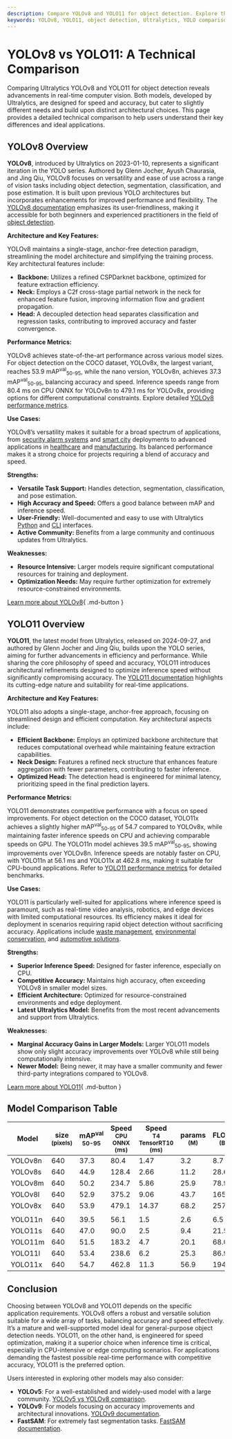 ```yaml
---
description: Compare YOLOv8 and YOLO11 for object detection. Explore their performance, architecture, and best-use cases to find the right model for your needs.
keywords: YOLOv8, YOLO11, object detection, Ultralytics, YOLO comparison, machine learning, computer vision, inference speed, model accuracy
---
```


# YOLOv8 vs YOLO11: A Technical Comparison

Comparing Ultralytics YOLOv8 and YOLO11 for object detection reveals advancements in real-time computer vision. Both models, developed by Ultralytics, are designed for speed and accuracy, but cater to slightly different needs and build upon distinct architectural choices. This page provides a detailed technical comparison to help users understand their key differences and ideal applications.

<script async src="https://cdn.jsdelivr.net/npm/chart.js@3.9.1/dist/chart.min.js"></script>
<script defer src="../../javascript/benchmark.js"></script>

<canvas id="modelComparisonChart" width="1024" height="400" active-models='["YOLOv8", "YOLO11"]'></canvas>

## YOLOv8 Overview

**YOLOv8**, introduced by Ultralytics on 2023-01-10, represents a significant iteration in the YOLO series. Authored by Glenn Jocher, Ayush Chaurasia, and Jing Qiu, YOLOv8 focuses on versatility and ease of use across a range of vision tasks including object detection, segmentation, classification, and pose estimation. It is built upon previous YOLO architectures but incorporates enhancements for improved performance and flexibility. The [YOLOv8 documentation](https://docs.ultralytics.com/models/yolov8/) emphasizes its user-friendliness, making it accessible for both beginners and experienced practitioners in the field of [object detection](https://www.ultralytics.com/glossary/object-detection).

**Architecture and Key Features:**

YOLOv8 maintains a single-stage, anchor-free detection paradigm, streamlining the model architecture and simplifying the training process. Key architectural features include:

- **Backbone:** Utilizes a refined CSPDarknet backbone, optimized for feature extraction efficiency.
- **Neck:** Employs a C2f cross-stage partial network in the neck for enhanced feature fusion, improving information flow and gradient propagation.
- **Head:** A decoupled detection head separates classification and regression tasks, contributing to improved accuracy and faster convergence.

**Performance Metrics:**

YOLOv8 achieves state-of-the-art performance across various model sizes. For object detection on the COCO dataset, YOLOv8x, the largest variant, reaches 53.9 mAP<sup>val</sup><sub>50-95</sub>, while the nano version, YOLOv8n, achieves 37.3 mAP<sup>val</sup><sub>50-95</sub>, balancing accuracy and speed. Inference speeds range from 80.4 ms on CPU ONNX for YOLOv8n to 479.1 ms for YOLOv8x, providing options for different computational constraints. Explore detailed [YOLOv8 performance metrics](https://docs.ultralytics.com/models/yolov8/#performance-metrics).

**Use Cases:**

YOLOv8’s versatility makes it suitable for a broad spectrum of applications, from [security alarm systems](https://www.ultralytics.com/blog/security-alarm-system-projects-with-ultralytics-yolov8) and [smart city](https://www.ultralytics.com/blog/computer-vision-ai-in-smart-cities) deployments to advanced applications in [healthcare](https://www.ultralytics.com/solutions/ai-in-healthcare) and [manufacturing](https://www.ultralytics.com/solutions/ai-in-manufacturing). Its balanced performance makes it a strong choice for projects requiring a blend of accuracy and speed.

**Strengths:**

- **Versatile Task Support:** Handles detection, segmentation, classification, and pose estimation.
- **High Accuracy and Speed:** Offers a good balance between mAP and inference speed.
- **User-Friendly:** Well-documented and easy to use with Ultralytics [Python](https://docs.ultralytics.com/usage/python/) and [CLI](https://docs.ultralytics.com/usage/cli/) interfaces.
- **Active Community:** Benefits from a large community and continuous updates from Ultralytics.

**Weaknesses:**

- **Resource Intensive:** Larger models require significant computational resources for training and deployment.
- **Optimization Needs:** May require further optimization for extremely resource-constrained environments.

[Learn more about YOLOv8](https://docs.ultralytics.com/models/yolov8/){ .md-button }

## YOLO11 Overview

**YOLO11**, the latest model from Ultralytics, released on 2024-09-27, and authored by Glenn Jocher and Jing Qiu, builds upon the YOLO series, aiming for further advancements in efficiency and performance. While sharing the core philosophy of speed and accuracy, YOLO11 introduces architectural refinements designed to optimize inference speed without significantly compromising accuracy. The [YOLO11 documentation](https://docs.ultralytics.com/models/yolo11/) highlights its cutting-edge nature and suitability for real-time applications.

**Architecture and Key Features:**

YOLO11 also adopts a single-stage, anchor-free approach, focusing on streamlined design and efficient computation. Key architectural aspects include:

- **Efficient Backbone:** Employs an optimized backbone architecture that reduces computational overhead while maintaining feature extraction capabilities.
- **Neck Design:** Features a refined neck structure that enhances feature aggregation with fewer parameters, contributing to faster inference.
- **Optimized Head:** The detection head is engineered for minimal latency, prioritizing speed in the final prediction layers.

**Performance Metrics:**

YOLO11 demonstrates competitive performance with a focus on speed improvements. For object detection on the COCO dataset, YOLO11x achieves a slightly higher mAP<sup>val</sup><sub>50-95</sub> of 54.7 compared to YOLOv8x, while maintaining faster inference speeds on CPU and achieving comparable speeds on GPU. The YOLO11n model achieves 39.5 mAP<sup>val</sup><sub>50-95</sub>, showing improvements over YOLOv8n. Inference speeds are notably faster on CPU, with YOLO11n at 56.1 ms and YOLO11x at 462.8 ms, making it suitable for CPU-bound applications. Refer to [YOLO11 performance metrics](https://docs.ultralytics.com/models/yolo11/#performance-metrics) for detailed benchmarks.

**Use Cases:**

YOLO11 is particularly well-suited for applications where inference speed is paramount, such as real-time video analysis, robotics, and edge devices with limited computational resources. Its efficiency makes it ideal for deployment in scenarios requiring rapid object detection without sacrificing accuracy. Applications include [waste management](https://www.ultralytics.com/blog/enhancing-waste-management-with-ultralytics-yolo11), [environmental conservation](https://www.ultralytics.com/blog/ultralytics-yolo11-and-computer-vision-for-environmental-conservation), and [automotive solutions](https://www.ultralytics.com/blog/ultralytics-yolo11-and-computer-vision-for-automotive-solutions).

**Strengths:**

- **Superior Inference Speed:** Designed for faster inference, especially on CPU.
- **Competitive Accuracy:** Maintains high accuracy, often exceeding YOLOv8 in smaller model sizes.
- **Efficient Architecture:** Optimized for resource-constrained environments and edge deployment.
- **Latest Ultralytics Model:** Benefits from the most recent advancements and support from Ultralytics.

**Weaknesses:**

- **Marginal Accuracy Gains in Larger Models:** Larger YOLO11 models show only slight accuracy improvements over YOLOv8 while still being computationally intensive.
- **Newer Model:** Being newer, it may have a smaller community and fewer third-party integrations compared to YOLOv8.

[Learn more about YOLO11](https://docs.ultralytics.com/models/yolo11/){ .md-button }

## Model Comparison Table

| Model   | size<br><sup>(pixels) | mAP<sup>val<br>50-95 | Speed<br><sup>CPU ONNX<br>(ms) | Speed<br><sup>T4 TensorRT10<br>(ms) | params<br><sup>(M) | FLOPs<br><sup>(B) |
| ------- | --------------------- | -------------------- | ------------------------------ | ----------------------------------- | ------------------ | ----------------- |
| YOLOv8n | 640                   | 37.3                 | 80.4                           | 1.47                                | 3.2                | 8.7               |
| YOLOv8s | 640                   | 44.9                 | 128.4                          | 2.66                                | 11.2               | 28.6              |
| YOLOv8m | 640                   | 50.2                 | 234.7                          | 5.86                                | 25.9               | 78.9              |
| YOLOv8l | 640                   | 52.9                 | 375.2                          | 9.06                                | 43.7               | 165.2             |
| YOLOv8x | 640                   | 53.9                 | 479.1                          | 14.37                               | 68.2               | 257.8             |
|         |                       |                      |                                |                                     |                    |                   |
| YOLO11n | 640                   | 39.5                 | 56.1                           | 1.5                                 | 2.6                | 6.5               |
| YOLO11s | 640                   | 47.0                 | 90.0                           | 2.5                                 | 9.4                | 21.5              |
| YOLO11m | 640                   | 51.5                 | 183.2                          | 4.7                                 | 20.1               | 68.0              |
| YOLO11l | 640                   | 53.4                 | 238.6                          | 6.2                                 | 25.3               | 86.9              |
| YOLO11x | 640                   | 54.7                 | 462.8                          | 11.3                                | 56.9               | 194.9             |

## Conclusion

Choosing between YOLOv8 and YOLO11 depends on the specific application requirements. YOLOv8 offers a robust and versatile solution suitable for a wide array of tasks, balancing accuracy and speed effectively. It’s a mature and well-supported model ideal for general-purpose object detection needs. YOLO11, on the other hand, is engineered for speed optimization, making it a superior choice when inference time is critical, especially in CPU-intensive or edge computing scenarios. For applications demanding the fastest possible real-time performance with competitive accuracy, YOLO11 is the preferred option.

Users interested in exploring other models may also consider:

- **YOLOv5**: For a well-established and widely-used model with a large community. [YOLOv5 vs YOLOv8 comparison](https://docs.ultralytics.com/compare/yolov5-vs-yolov8/).
- **YOLOv9**: For models focusing on accuracy improvements and architectural innovations. [YOLOv9 documentation](https://docs.ultralytics.com/models/yolov9/).
- **FastSAM**: For extremely fast segmentation tasks. [FastSAM documentation](https://docs.ultralytics.com/models/fast-sam/).